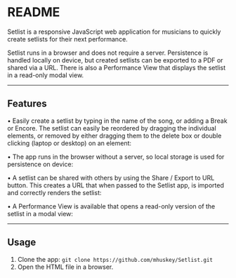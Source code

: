 # README

Setlist is a responsive JavaScript web application for musicians to quickly create setlists for their next performance.

Setlist runs in a browser and does not require a server. Persistence is handled locally on device, but created setlists can be exported to a PDF or shared via a URL. There is also a Performance View that displays the setlist in a read-only modal view.

---

## Features
• Easily create a setlist by typing in the name of the song, or adding a Break or Encore. The setlist can easily be reordered by dragging the individual elements, or removed by either dragging them to the delete box or double clicking (laptop or desktop) on an element:

• The app runs in the browser without a server, so local storage is used for persistence on device:

• A setlist can be shared with others by using the Share / Export to URL button. This creates a URL that when passed to the Setlist app, is imported and correctly renders the setlist:

• A Performance View is available that opens a read-only version of the setlist in a modal view:

---

## Usage
1. Clone the app:
 `git clone https://github.com/mhuskey/Setlist.git`
2. Open the HTML file in a browser.
